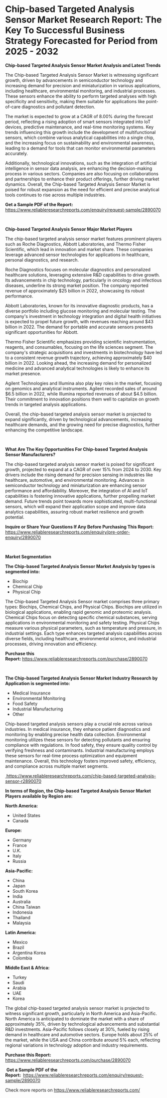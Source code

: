 <p><h1>Chip-based Targeted Analysis Sensor Market Research Report: The Key To Successful Business Strategy Forecasted for Period from 2025 - 2032</h1></p><p><strong>Chip-based Targeted Analysis Sensor Market Analysis and Latest Trends</strong></p>
<p><p>The Chip-based Targeted Analysis Sensor Market is witnessing significant growth, driven by advancements in semiconductor technology and increasing demand for precision and miniaturization in various applications, including healthcare, environmental monitoring, and industrial processes. These sensors enhance the ability to perform targeted analyses with high specificity and sensitivity, making them suitable for applications like point-of-care diagnostics and pollutant detection.</p><p>The market is expected to grow at a CAGR of 8.00% during the forecast period, reflecting a rising adoption of smart sensors integrated into IoT devices, predictive maintenance, and real-time monitoring systems. Key trends influencing this growth include the development of multifunctional sensors, which combine various analytical capabilities into a single chip, and the increasing focus on sustainability and environmental awareness, leading to a demand for tools that can monitor environmental parameters accurately.</p><p>Additionally, technological innovations, such as the integration of artificial intelligence in sensor data analysis, are enhancing the decision-making process in various sectors. Companies are also focusing on collaborations and partnerships to enhance their product offerings, further driving market dynamics. Overall, the Chip-based Targeted Analysis Sensor Market is poised for robust expansion as the need for efficient and precise analytical tools continues to rise across multiple industries.</p></p>
<p><strong>Get a Sample PDF of the Report:&nbsp;</strong> <a href="https://www.reliableresearchreports.com/enquiry/request-sample/2890070?utm_campaign=3190&utm_medium=2&utm_source=Github&utm_content=ia&utm_term=14032025&utm_id=chip-based-targeted-analysis-sensor">https://www.reliableresearchreports.com/enquiry/request-sample/2890070</a></p>
<p>&nbsp;</p>
<p><strong>Chip-based Targeted Analysis Sensor Major Market Players</strong></p>
<p><p>The chip-based targeted analysis sensor market features prominent players such as Roche Diagnostics, Abbott Laboratories, and Thermo Fisher Scientific, which lead in innovation and market share. These companies leverage advanced sensor technologies for applications in healthcare, personal diagnostics, and research.</p><p>Roche Diagnostics focuses on molecular diagnostics and personalized healthcare solutions, leveraging extensive R&D capabilities to drive growth. Its advancements in chip technology, particularly in oncology and infectious diseases, underline its strong market position. The company reported revenue of approximately $25 billion in 2022, showcasing its robust performance.</p><p>Abbott Laboratories, known for its innovative diagnostic products, has a diverse portfolio including glucose monitoring and molecular testing. The company's investment in technology integration and digital health initiatives is expected to propel future growth, with revenues reaching around $43 billion in 2022. The demand for portable and accurate sensors presents significant opportunities for Abbott.</p><p>Thermo Fisher Scientific emphasizes providing scientific instrumentation, reagents, and consumables, focusing on the life sciences segment. The company's strategic acquisitions and investments in biotechnology have led to a consistent revenue growth trajectory, achieving approximately $40 billion in 2022. Looking ahead, the increasing demand for personalized medicine and advanced analytical technologies is likely to enhance its market presence.</p><p>Agilent Technologies and Illumina also play key roles in the market, focusing on genomics and analytical instruments. Agilent recorded sales of around $6.5 billion in 2022, while Illumina reported revenues of about $4.5 billion. Their commitment to innovation positions them well to capitalize on growth trends in targeted analysis applications.</p><p>Overall, the chip-based targeted analysis sensor market is projected to expand significantly, driven by technological advancements, increasing healthcare demands, and the growing need for precise diagnostics, further enhancing the competitive landscape.</p></p>
<p>&nbsp;</p>
<p><strong>What Are The Key Opportunities For Chip-based Targeted Analysis Sensor Manufacturers?</strong></p>
<p><p>The chip-based targeted analysis sensor market is poised for significant growth, projected to expand at a CAGR of over 15% from 2024 to 2030. Key drivers include the rising demand for precision sensing in industries like healthcare, automotive, and environmental monitoring. Advances in semiconductor technology and miniaturization are enhancing sensor performance and affordability. Moreover, the integration of AI and IoT capabilities is fostering innovative applications, further propelling market demand. Future trends point towards more sophisticated, multi-functional sensors, which will expand their application scope and improve data analytics capabilities, assuring robust market resilience and growth potential.</p></p>
<p><strong>Inquire or Share Your Questions If Any Before Purchasing This Report:</strong> <a href="https://www.reliableresearchreports.com/enquiry/pre-order-enquiry/2890070?utm_campaign=3190&utm_medium=2&utm_source=Github&utm_content=ia&utm_term=14032025&utm_id=chip-based-targeted-analysis-sensor">https://www.reliableresearchreports.com/enquiry/pre-order-enquiry/2890070</a></p>
<p>&nbsp;</p>
<p><strong>Market Segmentation</strong></p>
<p><strong>The Chip-based Targeted Analysis Sensor Market Analysis by types is segmented into:</strong></p>
<p><ul><li>Biochip</li><li>Chemical Chip</li><li>Physical Chip</li></ul></p>
<p><p>The Chip-based Targeted Analysis Sensor market comprises three primary types: Biochips, Chemical Chips, and Physical Chips. Biochips are utilized in biological applications, enabling rapid genomic and proteomic analysis. Chemical Chips focus on detecting specific chemical substances, serving applications in environmental monitoring and safety testing. Physical Chips measure various physical parameters, such as temperature and pressure, in industrial settings. Each type enhances targeted analysis capabilities across diverse fields, including healthcare, environmental science, and industrial processes, driving innovation and efficiency.</p></p>
<p><strong>Purchase this Report:&nbsp;</strong><a href="https://www.reliableresearchreports.com/purchase/2890070?utm_campaign=3190&utm_medium=2&utm_source=Github&utm_content=ia&utm_term=14032025&utm_id=chip-based-targeted-analysis-sensor">https://www.reliableresearchreports.com/purchase/2890070</a></p>
<p>&nbsp;</p>
<p><strong>The Chip-based Targeted Analysis Sensor Market Industry Research by Application is segmented into:</strong></p>
<p><ul><li>Medical Insurance</li><li>Environmental Monitoring</li><li>Food Safety</li><li>Industrial Manufacturing</li><li>Other</li></ul></p>
<p><p>Chip-based targeted analysis sensors play a crucial role across various industries. In medical insurance, they enhance patient diagnostics and monitoring by enabling precise health data collection. Environmental monitoring utilizes these sensors for detecting pollutants and ensuring compliance with regulations. In food safety, they ensure quality control by verifying freshness and contaminants. Industrial manufacturing employs these sensors for real-time process optimization and equipment maintenance. Overall, this technology fosters improved safety, efficiency, and compliance across multiple market segments.</p></p>
<p><a href="https://www.reliableresearchreports.com/chip-based-targeted-analysis-sensor-r2890070?utm_campaign=3190&utm_medium=2&utm_source=Github&utm_content=ia&utm_term=14032025&utm_id=chip-based-targeted-analysis-sensor">&nbsp;https://www.reliableresearchreports.com/chip-based-targeted-analysis-sensor-r2890070</a></p>
<p><strong>In terms of Region, the Chip-based Targeted Analysis Sensor Market Players available by Region are:</strong></p>
<p>
    <p> <strong> North America: </strong>
        <ul>
            <li>United States</li>
            <li>Canada</li>
        </ul>
        </p> 
    <p> <strong> Europe: </strong>
        <ul>
            <li>Germany</li>
            <li>France</li>
            <li>U.K.</li>
            <li>Italy</li>
            <li>Russia</li>
        </ul>
        </p> 
    <p> <strong> Asia-Pacific: </strong>
        <ul>
            <li>China</li>
            <li>Japan</li>
            <li>South Korea</li>
            <li>India</li>
            <li>Australia</li>
            <li>China Taiwan</li>
            <li>Indonesia</li>
            <li>Thailand</li>
            <li>Malaysia</li>
        </ul>
        </p> 
    <p> <strong> Latin America: </strong>
        <ul>
            <li>Mexico</li>
            <li>Brazil</li>
            <li>Argentina Korea</li>
            <li>Colombia</li>
        </ul>
        </p> 
    <p> <strong> Middle East & Africa: </strong>
        <ul>
            <li>Turkey</li>
            <li>Saudi</li>
            <li>Arabia</li>
            <li>UAE</li>
            <li>Korea</li>
        </ul>
    </p>
    </p>
<p><p>The global chip-based targeted analysis sensor market is projected to witness significant growth, particularly in North America and Asia-Pacific. North America is anticipated to dominate the market with a share of approximately 35%, driven by technological advancements and substantial R&D investments. Asia-Pacific follows closely at 30%, fueled by rising demand in healthcare and automotive sectors. Europe holds about 25% of the market, while the USA and China contribute around 5% each, reflecting regional variations in technology adoption and industry requirements.</p></p>
<p><strong>Purchase this Report: </strong><a href="https://www.reliableresearchreports.com/purchase/2890070?utm_campaign=3190&utm_medium=2&utm_source=Github&utm_content=ia&utm_term=14032025&utm_id=chip-based-targeted-analysis-sensor">https://www.reliableresearchreports.com/purchase/2890070</a></p>
<p>&nbsp;<strong>Get a Sample PDF of the Report:&nbsp;&nbsp;</strong><a href="https://www.reliableresearchreports.com/enquiry/request-sample/2890070?utm_campaign=3190&utm_medium=2&utm_source=Github&utm_content=ia&utm_term=14032025&utm_id=chip-based-targeted-analysis-sensor">https://www.reliableresearchreports.com/enquiry/request-sample/2890070</a></p>
<p><strong></strong></p>
<p>Check more reports on <a href="https://www.reliableresearchreports.com/?utm_campaign=3190&utm_medium=2&utm_source=Github&utm_content=ia&utm_term=14032025&utm_id=chip-based-targeted-analysis-sensor">https://www.reliableresearchreports.com/</a></p>